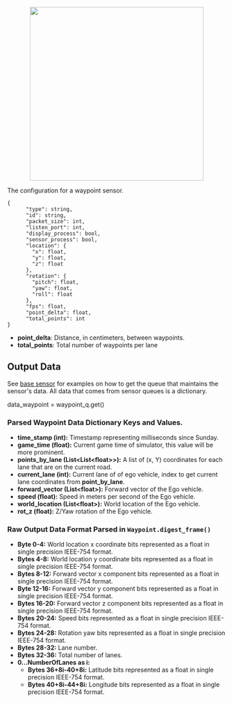 <p align="center">
<img src="https://github.com/monoDriveIO/PythonClient/blob/master/WikiPhotos/waypointsensor.PNG" width="400" height="400" />
</p>

The configuration for a waypoint sensor.
```
{
      "type": string,
      "id": string,
      "packet_size": int,
      "listen_port": int,
      "display_process": bool,
      "sensor_process": bool,
      "location": {
        "x": float,
        "y": float,
        "z": float
      },
      "rotation": {
        "pitch": float,
        "yaw": float,
        "roll": float
      },
      "fps": float,
      "point_delta": float,
      "total_points": int
}
```

- **point_delta**: Distance, in centimeters, between waypoints. 
- **total_points**: Total number of waypoints per lane


## Output Data
See [base sensor](https://github.com/monoDriveIO/PythonClient/wiki/Base-Sensor) for examples on how to get the queue that maintains the sensor's data. All data that comes from sensor queues is a dictionary.

data_waypoint = waypoint_q.get()

### Parsed Waypoint Data Dictionary Keys and Values.

- **time_stamp (int):** Timestamp representing milliseconds since Sunday.
- **game_time (float):** Current game time of simulator, this value will be more prominent.
- **points_by_lane (List<List<float<float>>>):** A list of (x, Y) coordinates for each lane that are on the current road.
- **current_lane (int):** Current lane of of ego vehicle, index to get current lane coordinates from __point_by_lane__.
- **forward_vector (List<float<float>>):** Forward vector of the Ego vehicle.
- **speed (float):** Speed in meters per second of the Ego vehicle.
- **world_location (List<float<float>>):** World location of the Ego vehicle.
- **rot_z (float):** Z/Yaw rotation of the Ego vehicle.

### Raw Output Data Format Parsed in `Waypoint.digest_frame()`

- **Byte 0-4:** World location x coordinate bits represented as a float in single precision IEEE-754 format.
- **Bytes 4-8:** World location y coordinate bits represented as a float in single precision IEEE-754 format.
- **Bytes 8-12:** Forward vector x component bits represented as a float in single precision IEEE-754 format.
- **Byte 12-16:** Forward vector y component bits represented as a float in single precision IEEE-754 format.
- **Bytes 16-20:** Forward vector z component bits represented as a float in single precision IEEE-754 format.
- **Bytes 20-24:** Speed bits represented as a float in single precision IEEE-754 format.
- **Bytes 24-28:** Rotation yaw bits represented as a float in single precision IEEE-754 format.
- **Bytes 28-32:** Lane number.
- **Bytes 32-36:** Total number of lanes.
- **0...NumberOfLanes as i:**
  - **Bytes 36+8i-40+8i:** Latitude bits represented as a float in single precision IEEE-754 format.
  - **Bytes 40+8i-44+8i:** Longitude bits represented as a float in single precision IEEE-754 format.